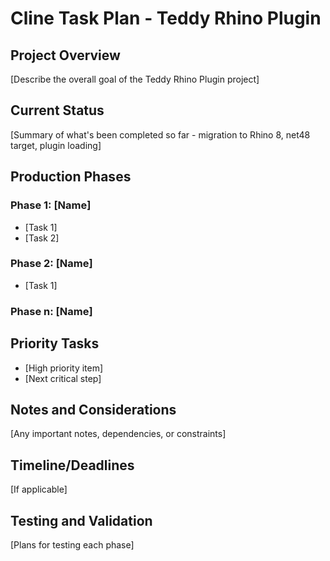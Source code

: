 # Cline Task Plan - Teddy Rhino Plugin

## Project Overview
[Describe the overall goal of the Teddy Rhino Plugin project]

## Current Status
[Summary of what's been completed so far - migration to Rhino 8, net48 target, plugin loading]

## Production Phases
### Phase 1: [Name]
- [Task 1]
- [Task 2]

### Phase 2: [Name]
- [Task 1]

### Phase n: [Name]

## Priority Tasks
- [High priority item]
- [Next critical step]

## Notes and Considerations
[Any important notes, dependencies, or constraints]

## Timeline/Deadlines
[If applicable]

## Testing and Validation
[Plans for testing each phase]
